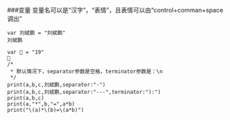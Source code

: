 ###变量
    变量名可以是“汉字”，“表情”，且表情可以由“control+comman+space调出”
```
var 刘斌鹏 = "刘斌鹏"
刘斌鹏

var 🎾 = "19"
🎾
/*
 * 默认情况下，separator参数是空格，terminator参数是：\n
 */
print(a,b,c,刘斌鹏,separator:"-")
print(a,b,c,刘斌鹏,separator:"---",terminator:"):")
print(a,b,c)
print(a,"*",b,"=",a*b)
print("\(a)*\(b)=\(a*b)")
```
